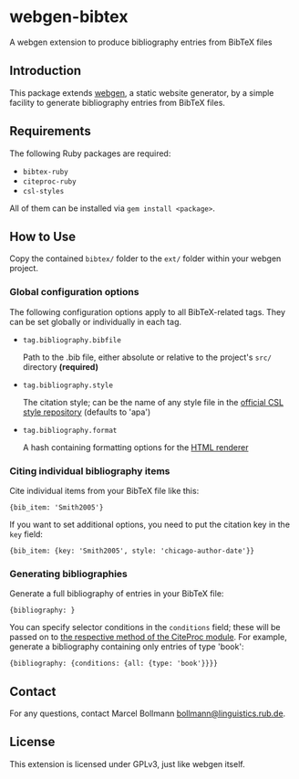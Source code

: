 # webgen-bibtex
A webgen extension to produce bibliography entries from BibTeX files

## Introduction

This package extends [webgen](http://webgen.gettalong.org/), a static website
generator, by a simple facility to generate bibliography entries from BibTeX
files.

## Requirements

The following Ruby packages are required:

+ `bibtex-ruby`
+ `citeproc-ruby`
+ `csl-styles`

All of them can be installed via `gem install <package>`.

## How to Use

Copy the contained `bibtex/` folder to the `ext/` folder within your webgen
project.

### Global configuration options

The following configuration options apply to all BibTeX-related tags.  They can
be set globally or individually in each tag.

+ `tag.bibliography.bibfile`

  Path to the .bib file, either absolute or relative to the project's `src/`
  directory **(required)**

+ `tag.bibliography.style`

  The citation style; can be the name of any style file in the
  [official CSL style repository](https://github.com/citation-style-language/styles)
  (defaults to 'apa')

+ `tag.bibliography.format`

  A hash containing formatting options for the
  [HTML renderer](https://github.com/inukshuk/citeproc-ruby/blob/master/lib/citeproc/ruby/formats/html.rb)

### Citing individual bibliography items

Cite individual items from your BibTeX file like this:

    {bib_item: 'Smith2005'}

If you want to set additional options, you need to put the citation key in the
`key` field:

    {bib_item: {key: 'Smith2005', style: 'chicago-author-date'}}

### Generating bibliographies

Generate a full bibliography of entries in your BibTeX file:

    {bibliography: }

You can specify selector conditions in the `conditions` field; these will be
passed on to
[the respective method of the CiteProc module](http://www.rubydoc.info/gems/citeproc/CiteProc/Processor#bibliography-instance_method).
For example, generate a bibliography containing only entries of type 'book':

    {bibliography: {conditions: {all: {type: 'book'}}}}

## Contact

For any questions, contact Marcel Bollmann <bollmann@linguistics.rub.de>.

## License

This extension is licensed under GPLv3, just like webgen itself.
